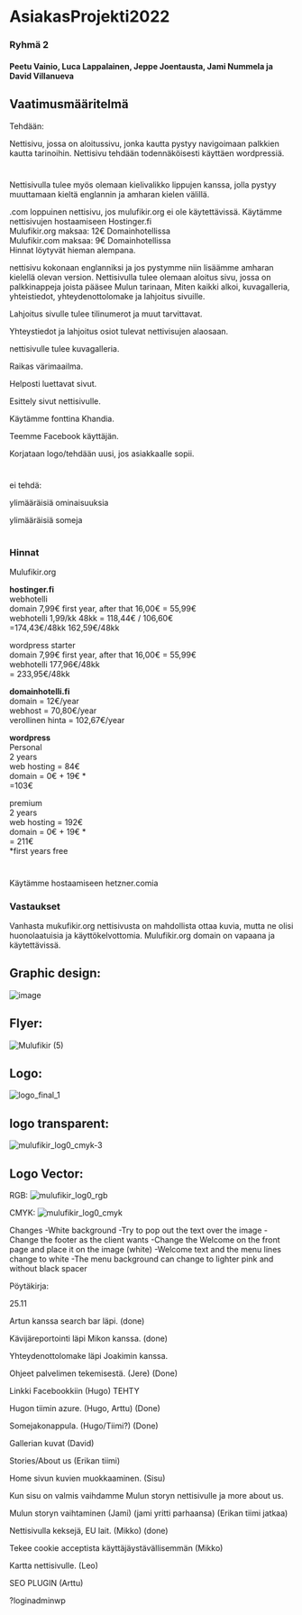 # AsiakasProjekti2022
### Ryhmä 2
#### Peetu Vainio, Luca Lappalainen, Jeppe Joentausta, Jami Nummela ja David Villanueva

## Vaatimusmääritelmä

Tehdään:

Nettisivu, jossa on aloitussivu, jonka kautta pystyy navigoimaan palkkien kautta tarinoihin. Nettisivu tehdään todennäköisesti käyttäen wordpressiä.
#
Nettisivulla tulee myös olemaan kielivalikko lippujen kanssa, jolla pystyy muuttamaan kieltä englannin ja amharan kielen välillä.

.com loppuinen nettisivu, jos mulufikir.org ei ole käytettävissä. Käytämme nettisivujen hostaamiseen Hostinger.fi  
Mulufikir.org maksaa: 12€ Domainhotellissa  
Mulufikir.com maksaa: 9€ Domainhotellissa  
Hinnat löytyvät hieman alempana.  

nettisivu kokonaan englanniksi ja jos pystymme niin lisäämme amharan kielellä olevan version. 
Nettisivulla tulee olemaan aloitus sivu, jossa on palkkinappeja joista pääsee Mulun tarinaan, Miten kaikki alkoi, kuvagalleria, yhteistiedot, yhteydenottolomake ja lahjoitus sivuille. 

Lahjoitus sivulle tulee tilinumerot ja muut tarvittavat.

Yhteystiedot ja lahjoitus osiot tulevat nettivisujen alaosaan.

nettisivulle tulee kuvagalleria.

Raikas värimaailma.

Helposti luettavat sivut.

Esittely sivut nettisivulle.

Käytämme fonttina Khandia.

Teemme Facebook käyttäjän.

Korjataan logo/tehdään uusi, jos asiakkaalle sopii.
#
ei tehdä: 

ylimääräisiä ominaisuuksia

ylimääräisiä someja
#

### Hinnat
Mulufikir.org  

**hostinger.fi**   
webhotelli  
domain 7,99€ first year, after that 16,00€ = 55,99€  
webhotelli 1,99/kk 48kk = 118,44€ / 106,60€  
=174,43€/48kk 162,59€/48kk  

wordpress starter  
domain 7,99€ first year, after that 16,00€ = 55,99€  
webhotelli 177,96€/48kk  
= 233,95€/48kk  


**domainhotelli.fi**  
domain = 12€/year  
webhost = 70,80€/year  
verollinen hinta = 102,67€/year  
  
**wordpress**  
Personal  
2 years  
web hosting = 84€   
domain = 0€ + 19€ *  
=103€  

premium  
2 years  
web hosting = 192€  
domain = 0€ + 19€ *  
= 211€  
*first years free  
#



Käytämme hostaamiseen hetzner.comia



### Vastaukset
Vanhasta mukufikir.org nettisivusta on mahdollista ottaa kuvia, mutta ne olisi huonolaatuisia ja käyttökelvottomia.
Mulufikir.org domain on vapaana ja käytettävissä.

## Graphic design:
  

  ![image](https://user-images.githubusercontent.com/113332609/203037917-963dd56a-71d7-4b48-8529-cdb842711bef.png)

## Flyer:
![Mulufikir (5)](https://user-images.githubusercontent.com/113332647/202651961-9d12f9d8-a591-490a-afb1-cabdb57f8ebe.png)

## Logo:
  ![logo_final_1](https://user-images.githubusercontent.com/113332647/199945413-7d219c3b-d576-4b0e-acf4-222acf77ff54.png)
  

## logo transparent:
![mulufikir_log0_cmyk-3](https://user-images.githubusercontent.com/113332647/202147496-64c17f22-41eb-4fd6-bd33-b061a36d09f3.png)


## Logo Vector:
  RGB:
  ![mulufikir_log0_rgb](https://user-images.githubusercontent.com/113332647/200809861-0226cd90-9181-4661-81b4-b80b0c098620.svg)

  CMYK:
  ![mulufikir_log0_cmyk](https://user-images.githubusercontent.com/113332647/200810032-ac311988-8936-4cc3-8942-07f10e3f3635.svg)

Changes
-White background
-Try to pop out the text over the image
-Change the footer as the client wants
-Change the Welcome on the front page and place it on the image (white)
-Welcome text and the menu lines change to white
-The menu background can change to lighter pink and without black spacer


Pöytäkirja:

25.11

Artun kanssa search bar läpi. (done)

Kävijäreportointi läpi Mikon kanssa. (done)

Yhteydenottolomake läpi Joakimin kanssa.

Ohjeet palvelimen tekemisestä. (Jere) (Done)


Linkki Facebookkiin (Hugo) TEHTY


Hugon tiimin azure. (Hugo, Arttu) (Done)

Somejakonappula. (Hugo/Tiimi?) (Done)

Gallerian kuvat (David)

Stories/About us (Erikan tiimi)

Home sivun kuvien muokkaaminen. (Sisu)

Kun sisu on valmis vaihdamme Mulun storyn nettisivulle ja more about us.

Mulun storyn vaihtaminen (Jami) (jami yritti parhaansa) (Erikan tiimi jatkaa)

Nettisivulla keksejä, EU lait. (Mikko) (done)

Tekee cookie acceptista käyttäjäystävällisemmän (Mikko)

Kartta nettisivulle. (Leo)

SEO PLUGIN (Arttu)

?loginadminwp
